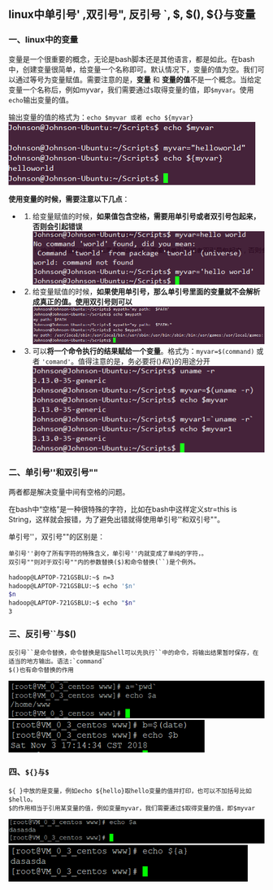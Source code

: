 ## linux中单引号' ,双引号", 反引号 `, $, $(), ${}与变量

### 一、linux中的变量
变量是一个很重要的概念，无论是bash脚本还是其他语言，都是如此。在bash中，创建变量很简单，给变量一个名称即可。默认情况下，变量的值为空。我们可以通过等号为变量赋值。需要注意的是，**变量** 和 **变量的值**不是一个概念。当给定变量一个名称后，例如myvar，我们需要通过`$`取得变量的值，即`$myvar`。使用`echo`输出变量的值。

输出变量的值的格式为：`echo $myvar 或者 echo ${myvar}`
![](assets/markdown-img-paste-20190808215803703.png)


**使用变量的时候，需要注意以下几点**：

* 1. 给变量赋值的时候，**如果值包含空格，需要用单引号或者双引号包起来，否则会引起错误** 
![](assets/markdown-img-paste-20190808220200462.png)
* 2. 给变量赋值的时候，**如果使用单引号，那么单引号里面的变量就不会解析成真正的值。使用双引号则可以**
![](assets/markdown-img-paste-20190808220233606.png)  
* 3. 可以**将一个命令执行的结果赋给一个变量**。格式为：`myvar=$(command)` 或者 `'comand'`。值得注意的是，务必要将$()和${}的用途分开  
![](assets/markdown-img-paste-20190808220244441.png)


### 二、单引号''和双引号""
两者都是解决变量中间有空格的问题。

在bash中“空格”是一种很特殊的字符，比如在bash中这样定义str=this is String，这样就会报错，为了避免出错就得使用单引号''和双引号""。

单引号''，双引号""的区别是：
```
单引号''剥夺了所有字符的特殊含义，单引号''内就变成了单纯的字符，。
双引号""则对于双引号""内的参数替换($)和命令替换(``)是个例外。
```

```sh
hadoop@LAPTOP-721GSBLU:~$ n=3
hadoop@LAPTOP-721GSBLU:~$ echo '$n'
$n
hadoop@LAPTOP-721GSBLU:~$ echo "$n"
3
```

### 三、反引号``与$()
```
反引号``是命令替换，命令替换是指Shell可以先执行``中的命令，将输出结果暂时保存，在适当的地方输出。语法:`command`
$()也有命令替换的作用
```
![](assets/markdown-img-paste-20190808222157462.png)
![](assets/markdown-img-paste-20190808222205318.png)

### 四、`${}与$`
```
${ }中放的是变量，例如echo ${hello}取hello变量的值并打印，也可以不加括号比如$hello。
$的作用相当于引用某变量的值，例如变量myvar，我们需要通过$取得变量的值，即$myvar
```
![](assets/markdown-img-paste-20190808222419590.png)
![](assets/markdown-img-paste-20190808222428685.png)